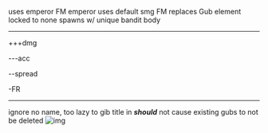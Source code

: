 uses emperor FM
emperor uses default smg FM
replaces Gub
element locked to none
spawns w/ unique bandit body

***

+++dmg

---acc

--spread

-FR

***
ignore no name, too lazy to gib title in
***should*** not cause existing gubs to not be deleted
![img](https://i.imgur.com/stCToVY.jpg)
